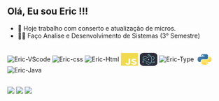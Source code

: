 ## Olá, Eu sou Eric !!!

- 🔭 Hoje trabalho com conserto e atualização de micros. 
- 👨‍🎓 Faço Analise e Desenvolvimento de Sistemas (3° Semestre)

<div style="display: inline_block"><br>
  <img align="center" alt="Eric-VScode" height="30" width="40" src="https://raw.githubusercontent.com/get-icon/geticon/master/icons/visual-studio-code.svg">
  <img align="center" alt="Eric-css" height="35" width="40" src="https://raw.githubusercontent.com/get-icon/geticon/master/icons/css-3.svg">
  <img align="center" alt="Eric-Html" height="35" width="40" src="https://raw.githubusercontent.com/get-icon/geticon/master/icons/html-5.svg">
  <img align="center" alt="Eric-Js" height="30" width="40" src="https://raw.githubusercontent.com/devicons/devicon/master/icons/javascript/javascript-plain.svg">
  <img align="center" alt="Eric-React" height="30" width="40" src="https://raw.githubusercontent.com/tandpfun/skill-icons/65dea6c4eaca7da319e552c09f4cf5a9a8dab2c8/icons/Electron.svg">
  <img align="center" alt="Eric-Type" height="30" width="40" src="https://raw.githubusercontent.com/get-icon/geticon/master/icons/typescript-icon.svg">
  <img align="center" alt="Eric-Python" height="30" width="40" src="https://raw.githubusercontent.com/devicons/devicon/master/icons/python/python-original.svg">
  <img align="center" alt="Eric-Java" height="30" width="40" src="https://raw.githubusercontent.com/get-icon/geticon/master/icons/java.svg">
</div>

## 
<div>
  <a href = "mailto:ericcostaf.w@gmail.com"><img src="https://img.shields.io/badge/-Gmail-%23333?style=for-the-badge&logo=gmail&logoColor=white" target="_blank"></a>
  <a href="https://www.linkedin.com/in/ericcostaw/" target="_blank"><img src="https://img.shields.io/badge/-LinkedIn-%230077B5?style=for-the-badge&logo=linkedin&logoColor=white" target="_blank"></a>
<a href=https://replit.com/@EricFortesdaCos target="_blank"><img src="https://camo.githubusercontent.com/2122dfda73db56c2f9076c39b4a4c733022864ea9a591f296718316bb4d84e17/68747470733a2f2f7265706c2e69742f7075626c69632f696d616765732f6170706c652d746f7563682d69636f6e2e706e67" target="_blank"><a>
</div>


